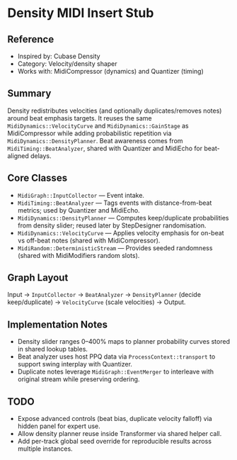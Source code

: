 # Density MIDI Insert Stub

## Reference
- Inspired by: Cubase Density
- Category: Velocity/density shaper
- Works with: MidiCompressor (dynamics) and Quantizer (timing)

## Summary
Density redistributes velocities (and optionally duplicates/removes notes) around beat emphasis targets. It reuses the same `MidiDynamics::VelocityCurve` and `MidiDynamics::GainStage` as MidiCompressor while adding probabilistic repetition via `MidiDynamics::DensityPlanner`. Beat awareness comes from `MidiTiming::BeatAnalyzer`, shared with Quantizer and MidiEcho for beat-aligned delays.

## Core Classes
- `MidiGraph::InputCollector` — Event intake.
- `MidiTiming::BeatAnalyzer` — Tags events with distance-from-beat metrics; used by Quantizer and MidiEcho.
- `MidiDynamics::DensityPlanner` — Computes keep/duplicate probabilities from density slider; reused later by StepDesigner randomisation.
- `MidiDynamics::VelocityCurve` — Applies velocity emphasis for on-beat vs off-beat notes (shared with MidiCompressor).
- `MidiRandom::DeterministicStream` — Provides seeded randomness (shared with MidiModifiers random slots).

## Graph Layout
Input → `InputCollector` → `BeatAnalyzer`
→ `DensityPlanner` (decide keep/duplicate) → `VelocityCurve` (scale velocities) → Output.

## Implementation Notes
- Density slider ranges 0–400% maps to planner probability curves stored in shared lookup tables.
- Beat analyzer uses host PPQ data via `ProcessContext::transport` to support swing interplay with Quantizer.
- Duplicate notes leverage `MidiGraph::EventMerger` to interleave with original stream while preserving ordering.

## TODO
- Expose advanced controls (beat bias, duplicate velocity falloff) via hidden panel for expert use.
- Allow density planner reuse inside Transformer via shared helper call.
- Add per-track global seed override for reproducible results across multiple instances.
